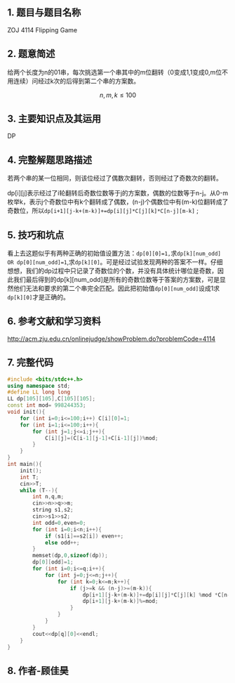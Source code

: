 ## 1. 题目与题目名称

ZOJ 4114 Flipping Game

## 2. 题意简述

给两个长度为n的01串，每次挑选第一个串其中的m位翻转（0变成1,1变成0,m位不用连续）问经过k次的后得到第二个串的方案数。

$$n,m,k ≤ 100$$



## 3. 主要知识点及其运用

DP

## 4. 完整解题思路描述

若两个串的某一位相同，则该位经过了偶数次翻转，否则经过了奇数次的翻转。

dp[i][j]表示经过了i轮翻转后奇数位数等于j的方案数，偶数的位数等于n-j。从0-m枚举k，表示j个奇数位中有k个翻转成了偶数，(n-j)个偶数位中有(m-k)位翻转成了奇数位，所以`dp[i+1][j-k+(m-k)]+=dp[i][j]*C[j][k]*C[n-j][m-k]` ;

## 5. 技巧和坑点

看上去这题似乎有两种正确的初始值设置方法：`dp[0][0]=1,`求`dp[k][num_odd] OR dp[0][num_odd]=1`,求`dp[k][0]`。可是经过试验发现两种的答案不一样。仔细想想，我们的dp过程中只记录了奇数位的个数，并没有具体统计哪位是奇数，因此我们最后得到的dp[k][num_odd]是所有的奇数位数等于答案的方案数，可是显然他们无法和要求的第二个串完全匹配。因此把初始值`dp[0][num_odd]`设成1求`dp[k][0]`才是正确的。

## 6. 参考文献和学习资料

http://acm.zju.edu.cn/onlinejudge/showProblem.do?problemCode=4114

## 7. 完整代码

```c++
#include <bits/stdc++.h>
using namespace std;
#define LL long long
LL dp[105][105],C[105][105];
const int mod= 998244353;
void init(){
    for (int i=0;i<=100;i++) C[i][0]=1;
    for (int i=1;i<=100;i++){
        for (int j=1;j<=i;j++){
            C[i][j]=(C[i-1][j-1]+C[i-1][j])%mod;
        }
    }
}
int main(){
    init();
    int T;
    cin>>T;
    while (T--){
        int n,q,m;
        cin>>n>>q>>m;
        string s1,s2;
        cin>>s1>>s2;
        int odd=0,even=0;
        for (int i=0;i<n;i++){
            if (s1[i]==s2[i]) even++;
            else odd++;
        }
        memset(dp,0,sizeof(dp));
        dp[0][odd]=1;
        for (int i=0;i<=q;i++){
            for (int j=0;j<=n;j++){
                for (int k=0;k<=m;k++){
                    if (j>=k && (n-j)>=(m-k)){
                        dp[i+1][j-k+(m-k)]+=dp[i][j]*C[j][k] %mod *C[n-j][m-k] %mod;
                        dp[i+1][j-k+(m-k)]%=mod;
                    }
                }
            }
        }
        cout<<dp[q][0]<<endl;
    }
}

```

## 8. 作者-顾佳昊

